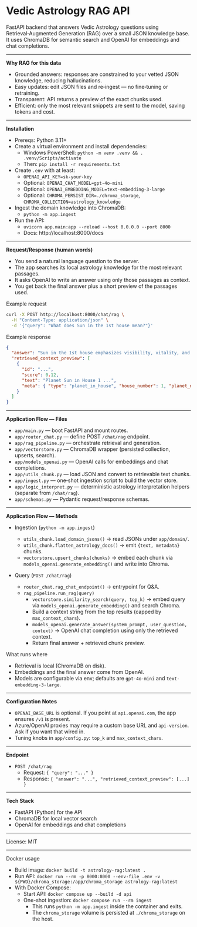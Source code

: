 # Vedic Astrology RAG API

FastAPI backend that answers Vedic Astrology questions using Retrieval‑Augmented Generation (RAG) over a small JSON knowledge base. It uses ChromaDB for semantic search and OpenAI for embeddings and chat completions.

---

**Why RAG for this data**
- Grounded answers: responses are constrained to your vetted JSON knowledge, reducing hallucinations.
- Easy updates: edit JSON files and re‑ingest — no fine‑tuning or retraining.
- Transparent: API returns a preview of the exact chunks used.
- Efficient: only the most relevant snippets are sent to the model, saving tokens and cost.

---

**Installation**
- Prereqs: Python 3.11+
- Create a virtual environment and install dependencies:
  - Windows PowerShell: `python -m venv .venv && . .venv/Scripts/activate`
  - Then: `pip install -r requirements.txt`
- Create `.env` with at least:
  - `OPENAI_API_KEY=sk-your-key`
  - Optional: `OPENAI_CHAT_MODEL=gpt-4o-mini`
  - Optional: `OPENAI_EMBEDDING_MODEL=text-embedding-3-large`
  - Optional: `CHROMA_PERSIST_DIR=./chroma_storage`, `CHROMA_COLLECTION=astrology_knowledge`
- Ingest the domain knowledge into ChromaDB:
  - `python -m app.ingest`
- Run the API:
  - `uvicorn app.main:app --reload --host 0.0.0.0 --port 8000`
  - Docs: http://localhost:8000/docs

---

**Request/Response (human words)**
- You send a natural language question to the server.
- The app searches its local astrology knowledge for the most relevant passages.
- It asks OpenAI to write an answer using only those passages as context.
- You get back the final answer plus a short preview of the passages used.

Example request
```bash
curl -X POST http://localhost:8000/chat/rag \
  -H "Content-Type: application/json" \
  -d '{"query": "What does Sun in the 1st house mean?"}'
```

Example response
```json
{
  "answer": "Sun in the 1st house emphasizes visibility, vitality, and leadership...",
  "retrieved_context_preview": [
    {
      "id": "...",
      "score": 0.12,
      "text": "Planet Sun in House 1 ...",
      "meta": { "type": "planet_in_house", "house_number": 1, "planet_name": "Sun" }
    }
  ]
}
```

---

**Application Flow — Files**
- `app/main.py` — boot FastAPI and mount routes.
- `app/router_chat.py` — define POST `/chat/rag` endpoint.
- `app/rag_pipeline.py` — orchestrate retrieval and generation.
- `app/vectorstore.py` — ChromaDB wrapper (persisted collection, upserts, search).
- `app/models_openai.py` — OpenAI calls for embeddings and chat completions.
- `app/utils_chunk.py` — load JSON and convert to retrievable text chunks.
- `app/ingest.py` — one‑shot ingestion script to build the vector store.
- `app/logic_interpret.py` — deterministic astrology interpretation helpers (separate from `/chat/rag`).
- `app/schemas.py` — Pydantic request/response schemas.

---

**Application Flow — Methods**
- Ingestion (`python -m app.ingest`)
  - `utils_chunk.load_domain_jsons()` → read JSONs under `app/domain/`.
  - `utils_chunk.flatten_astrology_docs()` → emit `{text, metadata}` chunks.
  - `vectorstore.upsert_chunks(chunks)` → embed each chunk via `models_openai.generate_embedding()` and write into Chroma.

- Query (`POST /chat/rag`)
  - `router_chat.rag_chat_endpoint()` → entrypoint for Q&A.
  - `rag_pipeline.run_rag(query)`
    - `vectorstore.similarity_search(query, top_k)` → embed query via `models_openai.generate_embedding()` and search Chroma.
    - Build a context string from the top results (capped by `max_context_chars`).
    - `models_openai.generate_answer(system_prompt, user_question, context)` → OpenAI chat completion using only the retrieved context.
    - Return final answer + retrieved chunk preview.

What runs where
- Retrieval is local (ChromaDB on disk).
- Embeddings and the final answer come from OpenAI.
- Models are configurable via env; defaults are `gpt-4o-mini` and `text-embedding-3-large`.

---

**Configuration Notes**
- `OPENAI_BASE_URL` is optional. If you point at `api.openai.com`, the app ensures `/v1` is present.
- Azure/OpenAI proxies may require a custom base URL and `api-version`. Ask if you want that wired in.
- Tuning knobs in `app/config.py`: `top_k` and `max_context_chars`.

---

**Endpoint**
- `POST /chat/rag`
  - Request: `{ "query": "..." }`
  - Response: `{ "answer": "...", "retrieved_context_preview": [...] }`

---

**Tech Stack**
- FastAPI (Python) for the API
- ChromaDB for local vector search
- OpenAI for embeddings and chat completions

---

License: MIT

---

Docker usage
- Build image: `docker build -t astrology-rag:latest .`
- Run API: `docker run --rm -p 8000:8000 --env-file .env -v ${PWD}/chroma_storage:/app/chroma_storage astrology-rag:latest`
- With Docker Compose:
  - Start API: `docker compose up --build -d api`
  - One-shot ingestion: `docker compose run --rm ingest`
    - This runs `python -m app.ingest` inside the container and exits.
    - The `chroma_storage` volume is persisted at `./chroma_storage` on the host.
